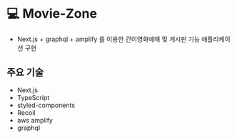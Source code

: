 # 💻 Movie-Zone


* Next.js + graphql + amplify 를 이용한 간이영화예매 및 게시판 기능 애플리케이션 구현

## 주요 기술

* Next.js
* TypeScript
* styled-components
* Recoil
* aws amplify
* graphql

